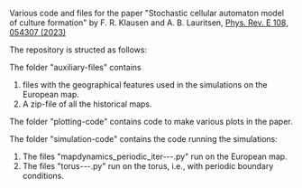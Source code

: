 Various code and files for the paper "Stochastic cellular automaton model of culture formation" by F. R. Klausen and A. B. Lauritsen, [Phys. Rev. E 108, 054307 (2023)](https://doi.org/10.1103/PhysRevE.108.054307)

The repository is structed as follows:

The folder "auxiliary-files" contains
1. files with the geographical features used in the simulations on the European map.
2. A zip-file of all the historical maps.

The folder "plotting-code" contains code to make various plots in the paper.

The folder "simulation-code" contains the code running the simulations:
1.	The files "mapdynamics_periodic_iter---.py" run on the European map.
2.	The files "torus---.py" run on the torus, i.e., with periodic boundary conditions.

